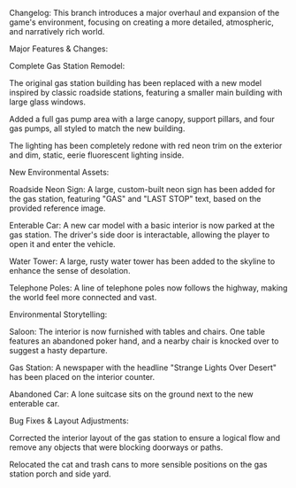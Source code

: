 Changelog:
This branch introduces a major overhaul and expansion of the game's environment, focusing on creating a more detailed, atmospheric, and narratively rich world.

Major Features & Changes:

Complete Gas Station Remodel:

The original gas station building has been replaced with a new model inspired by classic roadside stations, featuring a smaller main building with large glass windows.

Added a full gas pump area with a large canopy, support pillars, and four gas pumps, all styled to match the new building.

The lighting has been completely redone with red neon trim on the exterior and dim, static, eerie fluorescent lighting inside.

New Environmental Assets:

Roadside Neon Sign: A large, custom-built neon sign has been added for the gas station, featuring "GAS" and "LAST STOP" text, based on the provided reference image.

Enterable Car: A new car model with a basic interior is now parked at the gas station. The driver's side door is interactable, allowing the player to open it and enter the vehicle.

Water Tower: A large, rusty water tower has been added to the skyline to enhance the sense of desolation.

Telephone Poles: A line of telephone poles now follows the highway, making the world feel more connected and vast.

Environmental Storytelling:

Saloon: The interior is now furnished with tables and chairs. One table features an abandoned poker hand, and a nearby chair is knocked over to suggest a hasty departure.

Gas Station: A newspaper with the headline "Strange Lights Over Desert" has been placed on the interior counter.

Abandoned Car: A lone suitcase sits on the ground next to the new enterable car.

Bug Fixes & Layout Adjustments:

Corrected the interior layout of the gas station to ensure a logical flow and remove any objects that were blocking doorways or paths.

Relocated the cat and trash cans to more sensible positions on the gas station porch and side yard.
